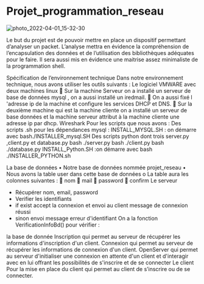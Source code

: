 # Projet_programmation_reseau
![photo_2022-04-01_15-32-30](https://user-images.githubusercontent.com/78869773/161454897-0b291e99-80b9-4fa9-86ce-76844d358741.jpg)


 
Le but du projet est de pouvoir mettre en place un dispositif permettant d’analyser un packet. L’analyse mettra en évidence la compréhension de l’encapsulation des données et de l’utilisation des bibliothèques adéquates pour le faire. Il sera aussi mis en évidence une maitrise assez minimaliste de la programmation shell. 

Spécification de l’environnement technique
Dans notre environnement technique, nous avons utiliser les outils suivants :
Le logiciel VMWARE avec deux machines linux 
	Sur la machine Serveur on a installé un serveur de base de données mysql , on a aussi installé un iredmail.
	On a aussi fixé l 'adresse ip de la machine et configure les services DHCP et DNS.
	Sur la deuxième machine qui est la machine cliente on a installé un serveur de base données et la machine serveur attribut à la machine cliente une adresse ip par dhcp.
Wireshark
Pour les scripts que nous avons :
Des scripts .sh pour les dépendances mysql :
INSTALL_MYSQL.SH : on démarre avec bash./INSTALLER_mysql.SH
Des scripts python dont trois server.py ,client.py et database.py
 bash ./server.py
bash ./client.py
bash ./database.py
INSTALL_Python.SH :on démarre  avec bash ./INSTALLER_PYTHON.sh

La base de données
•	Notre base de données nommée projet_reseau
•	Nous avons la table user dans cette base de données
o	La table aura les colonnes suivantes :
	nom
	mail
	password
	confirm
Le serveur
-	Récupérer  nom, email, password
-	Verifier les identifiants
-	if exist accept la connexion et envoi au client message de connexion réussi
-	sinon envoi message erreur d'identifiant
On a  la fonction VerificationInfoBd() pour vérifier :

la base de donnée
Inscription qui permet au serveur de récupérer les informations d'inscription d'un client.
Connexion qui permet au serveur de récupérer les informations de connexion d'un client.
OpenServer qui permet au serveur d'initialiser une connexion en attente d'un client et d'interagir avec en lui offrant les possibilités de s'inscrire et de se connecter
Le client
Pour la mise en place du client qui permet au client de s’inscrire ou de se connecter.
